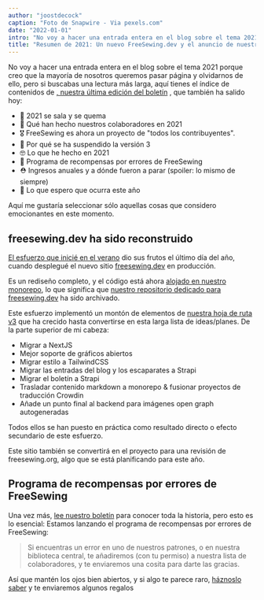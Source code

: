 ```yaml
---
author: "joostdecock"
caption: "Foto de Snapwire - Via pexels.com"
date: "2022-01-01"
intro: "No voy a hacer una entrada entera en el blog sobre el tema 2021 porque creo que la mayoría de nosotros queremos pasar página y olvidarnos de ello, pero si buscabas una lectura más larga, aquí tienes el índice de contenidos de nuestra última edición del boletín que también se ha enviado hoy:"
title: "Resumen de 2021: Un nuevo FreeSewing.dev y el anuncio de nuestro programa de recompensas por errores"
---
```




No voy a hacer una entrada entera en el blog sobre el tema 2021 porque creo que la mayoría de nosotros queremos pasar página y olvidarnos de ello, pero si buscabas una lectura más larga, aquí tienes el índice de contenidos de [, nuestra última edición del boletín](/newsletter/2022q1/) , que también ha salido hoy:

- 🎉 2021 se sala y se quema
- 🧐 Qué han hecho nuestros colaboradores en 2021
- 🎖️ FreeSewing es ahora un proyecto de "todos los contribuyentes".
- 🚧 Por qué se ha suspendido la versión 3
- 🤓 Lo que he hecho en 2021
- 🐛 Programa de recompensas por errores de FreeSewing
- ⛑️ Ingresos anuales y a dónde fueron a parar (spoiler: lo mismo de siempre)
- 🤞 Lo que espero que ocurra este año

Aquí me gustaría seleccionar sólo aquellas cosas que considero emocionantes en este momento.

## freesewing.dev ha sido reconstruido

[El esfuerzo que inicié en el verano](https://freesewing.dev/blog/project-2022) dio sus frutos el último día del año, cuando desplegué el nuevo sitio [freesewing.dev](https://freesewing.dev/blog/project-2022) en producción.

Es un rediseño completo, y el código está ahora [alojado en nuestro monorepo](https://github.com/freesewing/freesewing), lo que significa que [nuestro repositorio dedicado para freesewing.dev](https://github.com/freesewing/freesewing.dev) ha sido archivado.

Este esfuerzo implementó un montón de elementos de [nuestra hoja de ruta v3](https://github.com/freesewing/freesewing/discussions/1278) que ha crecido hasta convertirse en esta larga lista de ideas/planes. De la parte superior de mi cabeza:

- Migrar a NextJS
- Mejor soporte de gráficos abiertos
- Migrar estilo a TailwindCSS
- Migrar las entradas del blog y los escaparates a Strapi
- Migrar el boletín a Strapi
- Trasladar contenido markdown a monorepo & fusionar proyectos de traducción Crowdin
- Añade un punto final al backend para imágenes open graph autogeneradas

Todos ellos se han puesto en práctica como resultado directo o efecto secundario de este esfuerzo.

Este sitio también se convertirá en el proyecto para una revisión de freesewing.org, algo que se está planificando para este año.

## Programa de recompensas por errores de FreeSewing

Una vez más, [lee nuestro boletín](/newsletter/2022q1/) para conocer toda la historia, pero esto es lo esencial: Estamos lanzando el programa de recompensas por errores de FreeSewing:

> Si encuentras un error en uno de nuestros patrones, o en nuestra biblioteca central, te añadiremos (con tu permiso) a nuestra lista de colaboradores, y te enviaremos una cosita para darte las gracias.

Así que mantén los ojos bien abiertos, y si algo te parece raro, [háznoslo saber](https://discord.freesewing.org/) y te enviaremos algunos regalos
